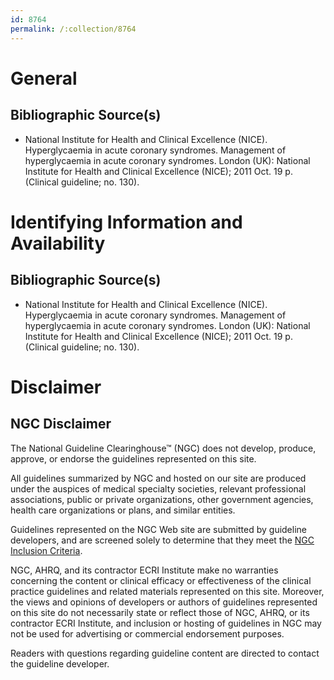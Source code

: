 ```yaml
---
id: 8764
permalink: /:collection/8764
---
```


# General

## Bibliographic Source(s)

- National Institute for Health and Clinical Excellence (NICE). Hyperglycaemia in acute coronary syndromes. Management of hyperglycaemia in acute coronary syndromes. London (UK): National Institute for Health and Clinical Excellence (NICE); 2011 Oct. 19 p. (Clinical guideline; no. 130).

# Identifying Information and Availability

## Bibliographic Source(s)

- National Institute for Health and Clinical Excellence (NICE). Hyperglycaemia in acute coronary syndromes. Management of hyperglycaemia in acute coronary syndromes. London (UK): National Institute for Health and Clinical Excellence (NICE); 2011 Oct. 19 p. (Clinical guideline; no. 130).

# Disclaimer

## NGC Disclaimer

The National Guideline Clearinghouse™ (NGC) does not develop, produce, approve, or endorse the guidelines represented on this site.

All guidelines summarized by NGC and hosted on our site are produced under the auspices of medical specialty societies, relevant professional associations, public or private organizations, other government agencies, health care organizations or plans, and similar entities.

Guidelines represented on the NGC Web site are submitted by guideline developers, and are screened solely to determine that they meet the [NGC Inclusion Criteria](/help-and-about/summaries/inclusion-criteria).

NGC, AHRQ, and its contractor ECRI Institute make no warranties concerning the content or clinical efficacy or effectiveness of the clinical practice guidelines and related materials represented on this site. Moreover, the views and opinions of developers or authors of guidelines represented on this site do not necessarily state or reflect those of NGC, AHRQ, or its contractor ECRI Institute, and inclusion or hosting of guidelines in NGC may not be used for advertising or commercial endorsement purposes.

Readers with questions regarding guideline content are directed to contact the guideline developer.

